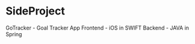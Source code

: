 # SideProject

GoTracker - Goal Tracker App 
            Frontend - iOS in SWIFT
            Backend  - JAVA in Spring

